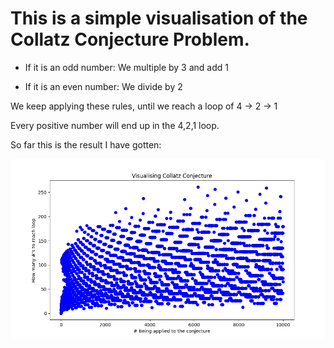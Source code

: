 # This is a simple visualisation of the Collatz Conjecture Problem.

- If it is an odd number: 
      We multiple by 3 and add 1

- If it is an even number: 
      We divide by 2

We keep applying these rules, until we reach a loop of 4 -> 2 -> 1

Every positive number will end up in the 4,2,1 loop. 

So far this is the result I have gotten:

![Figure1](Figure_1.png)